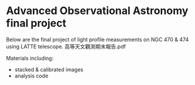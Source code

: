 # Advanced Observational Astronomy final project

Below are the final project of light profile measurements on NGC 470 & 474 using LATTE telescope.
高等天文觀測期末報告.pdf

Materials including:
- stacked & calibrated images
- analysis code


